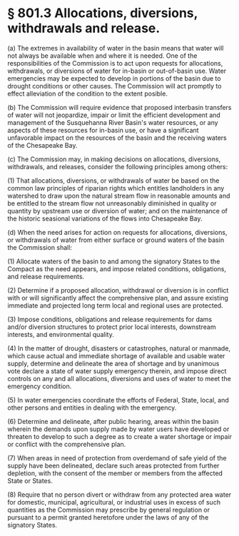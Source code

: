 # § 801.3   Allocations, diversions, withdrawals and release.

(a) The extremes in availability of water in the basin means that water will not always be available when and where it is needed. One of the responsibilities of the Commission is to act upon requests for allocations, withdrawals, or diversions of water for in-basin or out-of-basin use. Water emergencies may be expected to develop in portions of the basin due to drought conditions or other causes. The Commission will act promptly to effect alleviation of the condition to the extent posible. 


(b) The Commission will require evidence that proposed interbasin transfers of water will not jeopardize, impair or limit the efficient development and management of the Susquehanna River Basin's water resources, or any aspects of these resources for in-basin use, or have a significant unfavorable impact on the resources of the basin and the receiving waters of the Chesapeake Bay. 


(c) The Commission may, in making decisions on allocations, diversions, withdrawals, and releases, consider the following principles among others: 


(1) That allocations, diversions, or withdrawals of water be based on the common law principles of riparian rights which entitles landholders in any watershed to draw upon the natural stream flow in reasonable amounts and be entitled to the stream flow not unreasonably diminished in quality or quantity by upstream use or diversion of water; and on the maintenance of the historic seasional variations of the flows into Chesapeake Bay. 


(d) When the need arises for action on requests for allocations, diversions, or withdrawals of water from either surface or ground waters of the basin the Commission shall: 


(1) Allocate waters of the basin to and among the signatory States to the Compact as the need appears, and impose related conditions, obligations, and release requirements. 


(2) Determine if a proposed allocation, withdrawal or diversion is in conflict with or will significantly affect the comprehensive plan, and assure existing immediate and projected long term local and regional uses are protected. 


(3) Impose conditions, obligations and release requirements for dams and/or diversion structures to protect prior local interests, downstream interests, and environmental quality. 


(4) In the matter of drought, disasters or catastrophes, natural or manmade, which cause actual and immediate shortage of available and usable water supply, determine and delineate the area of shortage and by unanimous vote declare a state of water supply emergency therein, and impose direct controls on any and all allocations, diversions and uses of water to meet the emergency condition. 


(5) In water emergencies coordinate the efforts of Federal, State, local, and other persons and entities in dealing with the emergency. 


(6) Determine and delineate, after public hearing, areas within the basin wherein the demands upon supply made by water users have developed or threaten to develop to such a degree as to create a water shortage or impair or conflict with the comprehensive plan. 


(7) When areas in need of protection from overdemand of safe yield of the supply have been delineated, declare such areas protected from further depletion, with the consent of the member or members from the affected State or States. 


(8) Require that no person divert or withdraw from any protected area water for domestic, municipal, agricultural, or industrial uses in excess of such quantities as the Commission may prescribe by general regulation or pursuant to a permit granted heretofore under the laws of any of the signatory States. 




